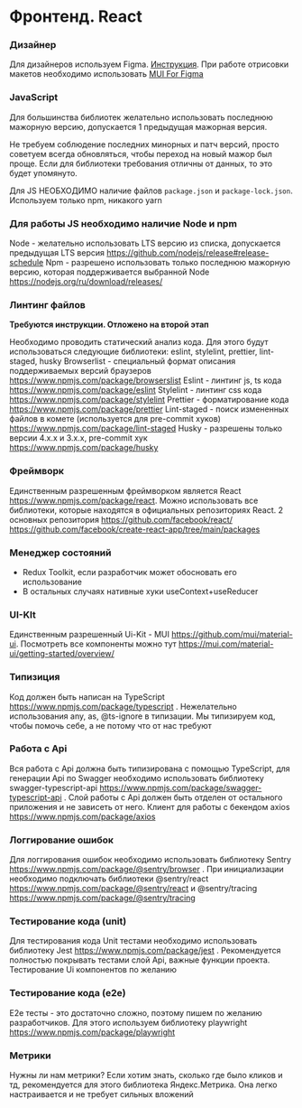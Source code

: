 # Фронтенд. React

### Дизайнер

Для дизайнеров используем Figma. [Инструкция](https://github.com/iu5git/Standards/blob/main/docs/Tutorial_MUI.pdf). При работе отрисовки макетов необходимо использовать [MUI For Figma](https://mui.com/store/items/figma-react/?utm_source=marketing&utm_medium=referral&utm_campaign=home-products)

### JavaScript
Для большинства библиотек желательно использовать последнюю мажорную версию, допускается 1 предыдущая мажорная версия. 

Не требуем соблюдение последних минорных и патч версий, просто советуем всегда обновляться, чтобы переход на новый мажор был проще. Если для библиотеки требования отличны от данных, то это будет упомянуто.

Для JS НЕОБХОДИМО наличие файлов `package.json` и `package-lock.json`. Используем только npm, никакого yarn

### Для работы JS необходимо наличие Node и npm

Node - желательно использовать LTS версию из списка, допускается предыдущая LTS версия https://github.com/nodejs/release#release-schedule
Npm - разрешено использовать только последнюю мажорную версию, которая поддерживается выбранной Node https://nodejs.org/ru/download/releases/

### Линтинг файлов
**Требуются инструкции. Отложено на второй этап**

Необходимо проводить статический анализ кода. Для этого будут использоваться следующие библиотеки: eslint, stylelint, prettier, lint-staged, husky
Browserlist - специальный формат описания поддерживаемых версий браузеров https://www.npmjs.com/package/browserslist
Eslint - линтинг js, ts кода https://www.npmjs.com/package/eslint
Stylelint - линтинг css кода  https://www.npmjs.com/package/stylelint
Prettier - форматирование кода  https://www.npmjs.com/package/prettier
Lint-staged - поиск измененных файлов в комете (используется для pre-commit хуков)  https://www.npmjs.com/package/lint-staged
Husky - разрешены только версии 4.x.x и 3.x.x, pre-commit хук https://www.npmjs.com/package/husky

### Фреймворк

Единственным разрешенным фреймворком является React https://www.npmjs.com/package/react. Можно использовать все библиотеки, которые находятся в официальных репозиториях React. 2 основных репозитория https://github.com/facebook/react/ https://github.com/facebook/create-react-app/tree/main/packages

### Менеджер состояний 

- Redux Toolkit, если разработчик может обосновать его использование 
- В остальных случаях нативные хуки useContext+useReducer

### UI-KIt

Единственным разрешенный Ui-Kit - MUI https://github.com/mui/material-ui. Посмотреть все компоненты можно тут https://mui.com/material-ui/getting-started/overview/ 

### Типизиция

Код должен быть написан на TypeScript https://www.npmjs.com/package/typescript . Нежелательно использования any, as, @ts-ignore в типизации. Мы типизируем код, чтобы помочь себе, а не потому что от нас требуют 

### Работа с Api

Вся работа с Api должна быть типизирована с помощью TypeScript, для генерации Api по Swagger необходимо использовать библиотеку swagger-typescript-api https://www.npmjs.com/package/swagger-typescript-api . Слой работы с Api должен быть отделен от остального приложения и не зависеть от него. Клиент для работы с бекендом axios https://www.npmjs.com/package/axios

### Логгирование ошибок

Для логгирования ошибок необходимо использовать библиотеку Sentry https://www.npmjs.com/package/@sentry/browser . При инициализации необходимо подключать библиотеки @sentry/react https://www.npmjs.com/package/@sentry/react и @sentry/tracing https://www.npmjs.com/package/@sentry/tracing

### Тестирование кода (unit)

Для тестирования кода Unit тестами необходимо использовать библиотеку Jest https://www.npmjs.com/package/jest . Рекомендуется полностью покрывать тестами слой Api, важные функции проекта. Тестирование Ui компонентов по желанию

### Тестирование кода (e2e)

E2e тесты - это достаточно сложно, поэтому пишем по желанию разработчиков. Для этого используем библиотеку playwright https://www.npmjs.com/package/playwright

### Метрики

Нужны ли нам метрики? Если хотим знать, сколько где было кликов и тд, рекомендуется для этого библиотека Яндекс.Метрика. Она легко настраивается и не требует сильных вложений

